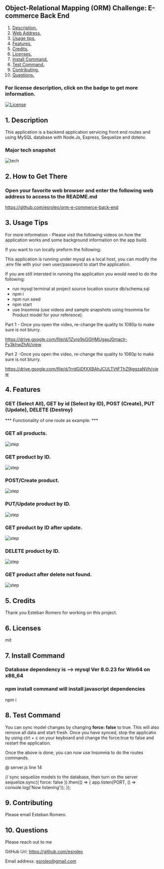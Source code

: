 ## Object-Relational Mapping (ORM) Challenge: E-commerce Back End

1. [ Description. ](#desc)
2. [ Web Address. ](#web-address)
3. [ Usage tips. ](#usage)
4. [ Features. ](#features)
5. [ Credits. ](#credits)
6. [ Licenses. ](#licenses)
7. [ Install Command. ](#commandInstall)
8. [ Test Command. ](#commandTest)
9. [ Contributing. ](#contributing)
9. [ Questions. ](#questions)

### For license description, click on the badge to get more information.
[![License](https://img.shields.io/badge/License-MIT%20-blue.svg)](https://opensource.org/licenses/mit)

<a name="desc"></a>
## 1. Description

This application is a backend application servicing front end routes and using MySQL database with Node.Js, Express, Sequelize and dotenv.

### Major tech snapshot

![tech](./assets/images/code-used.JPG?raw=true "code-used.JPG")

<a name="web-address"></a>
## 2. How to Get There

### Open your favorite web browser and enter the following web address to access to the README.md

https://github.com/esroleo/orm-e-commerce-back-end


<a name="usage"></a>
## 3. Usage Tips

For more information - Please visit the following videos on how the application works and some background information on the app build.

If you want to run locally preform the following:

This application is running under mysql as a local host, you can modify the .env file with your own user/password to start the application.

If you are still intersted in running the application you would need to do the following:
* run mysql terminal at project source location
  source db/schema.sql
* npm i
* npm run seed
* npm start
* use Insomnia (use videos and sample snapshots using Insomnia for Product model for your reference).


Part 1 - Once you open the video, re-change the quality to 1080p to make sure is not blurry.

https://drive.google.com/file/d/1Zyrp9xGGHMUgavJ0maclr-Fy3khwZhAI/view


Part 2 -Once you open the video, re-change the quality to 1080p to make sure is not blurry.

https://drive.google.com/file/d/1rrdGjDfXXBAhJCULTVtFThZ9iggzaNVh/view


<a name="features"></a>
## 4. Features

### GET (Select All), GET by id (Select by ID), POST (Create), PUT (Update), DELETE (Destroy)

 *** Functionality of one route as example: *** 

### GET all products.

![step](./assets/images/insomnia_get_all_products.JPG?raw=true "insomnia_get_all_products.JPG")

### GET product by ID.

![step](./assets/images/insomnia_get_all_products_by_id.JPG?raw=true "insomnia_get_all_products_by_id.JPG")

### POST/Create product.

![step](./assets/images/insomnia_post_create_product.JPG?raw=true "insomnia_post_create_product.JPG")

### PUT/Update product by ID.

![step](./assets/images/insomnia_put_update.JPG?raw=true "insomnia_put_update.JPG")

### GET product by ID after update.

![step](./assets/images/insomnia_get_all_products_by_id_updated.JPG?raw=true "insomnia_get_all_products_by_id_updated.JPG")

### DELETE product by ID.

![step](./assets/images/insomnia_delete_by_id.JPG?raw=true "insomnia_delete_by_id.JPG")

### GET product after delete not found.

![step](./assets/images/insomnia_get_all_products_by_id_notfound.JPG?raw=true "insomnia_get_all_products_by_id_notfound.JPG")



<a name="credits"></a>
## 5. Credits

Thank you Esteban Romero for working on this project.

<a name="licenses"></a>
## 6. Licenses

mit

<a name="commandInstall"></a>
## 7. Install Command

### Database dependency is --> mysql Ver 8.0.23 for Win64 on x86_64  
### npm install command will install javascript dependencies

npm i

<a name="commandTest"></a>
## 8. Test Command

You can sync model changes by changing **force: false** to true. This will also remove all data and start fresh.
Once you have synced, stop the applicatio by using ctrl + c on your keyboard and change the force:true to false and restart the application.

Once the above is done, you can now use Insomnia to do the routes commands.

@ server.js line 14

// sync sequelize models to the database, then turn on the server
sequelize.sync({ force: false }).then(() => {
  app.listen(PORT, () => console.log('Now listening'));
});


<a name="contributing"></a>
## 9. Contributing

Please email Esteban Romero.

<a name="questions"></a>
## 10. Questions

Please reach out to me

GitHub Url: https://github.com/esroleo

Email address: esroleo@gmail.com

